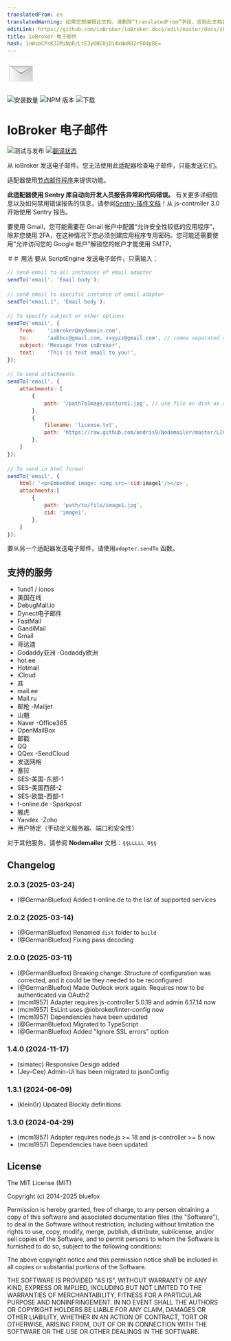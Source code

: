 ```yaml
---
translatedFrom: en
translatedWarning: 如果您想编辑此文档，请删除“translatedFrom”字段，否则此文档将再次自动翻译
editLink: https://github.com/ioBroker/ioBroker.docs/edit/master/docs/zh-cn/adapterref/iobroker.email/README.md
title: ioBroker 电子邮件
hash: 1nWsbCPsKJ2MiNpR/LrE3yONC8jDi4xNoRO2r8O4p8E=
---
```

![标识](../../../en/adapterref/iobroker.email/admin/email.png)

![安装数量](http://iobroker.live/badges/email-stable.svg)
![NPM 版本](http://img.shields.io/npm/v/iobroker.email.svg)
![下载](https://img.shields.io/npm/dm/iobroker.email.svg)

# IoBroker 电子邮件
![测试与发布](https://github.com/ioBroker/ioBroker.email/workflows/Test%20and%20Release/badge.svg) [![翻译状态](https://weblate.iobroker.net/widgets/adapters/-/email/svg-badge.svg)](https://weblate.iobroker.net/engage/adapters/?utm_source=widget)

从 ioBroker 发送电子邮件。您无法使用此适配器检查电子邮件，只能发送它们。

适配器使用[节点邮件程序](https://github.com/nodemailer/nodemailer)来提供功能。

**此适配器使用 Sentry 库自动向开发人员报告异常和代码错误。** 有关更多详细信息以及如何禁用错误报告的信息，请参阅[Sentry-插件文档](https://github.com/ioBroker/plugin-sentry#plugin-sentry)！从 js-controller 3.0 开始使用 Sentry 报告。

要使用 Gmail，您可能需要在 Gmail 帐户中配置“允许安全性较低的应用程序”，除非您使用 2FA，在这种情况下您必须创建应用程序专用密码。您可能还需要使用“允许访问您的 Google 帐户”解锁您的帐户才能使用 SMTP。

＃＃ 用法
要从 ScriptEngine 发送电子邮件，只需输入：

```js
// send email to all instances of email adapter
sendTo('email', 'Email body');

// send email to specific instance of email adapter
sendTo("email.1", 'Email body');

// To specify subject or other options
sendTo('email', {
    from:    'iobroker@mydomain.com',
    to:      'aabbcc@gmail.com, xxyyzz@gmail.com', // comma separated multiple recipients.
    subject: 'Message from ioBroker',
    text:    'This is test email to you!',
});

// To send attachments
sendTo('email', {
    attachments: [
        {
            path: '/pathToImage/picture1.jpg', // use file on disk as attachment
        },
        {
            filename: 'license.txt',
            path: 'https://raw.github.com/andris9/Nodemailer/master/LICENSE', // use URL as an attachment
        },
    ]
});

// To send in html format
sendTo('email', {
    html: '<p>Embedded image: <img src='cid:image1'/></p>',
    attachments:[
        {
            path: 'path/to/file/image1.jpg',
            cid: 'image1',
        },
    ]
});
```

要从另一个适配器发送电子邮件，请使用`adapter.sendTo` 函数。

## 支持的服务
- 1und1 / ionos
- 美国在线
- DebugMail.io
- Dynect电子邮件
- FastMail
- GandiMail
- Gmail
- 哥达迪
- Godaddy亚洲
-Godaddy欧洲
- hot.ee
- Hotmail
- iCloud
- 其
- mail.ee
- Mail.ru
- 邮枪
-Mailjet
- 山魈
- Naver
-Office365
- OpenMailBox
- 邮戳
- QQ
- QQex
-SendCloud
- 发送网格
- 塞拉
- SES-美国-东部-1
- SES-美国西部-2
- SES-欧盟-西部-1
- t-online.de
-Sparkpost
- 雅虎
- Yandex
-Zoho
- 用户特定（手动定义服务器、端口和安全性）

对于其他服务，请参阅 **Nodemailer** 文档：`§§LLLLL_0§§`

## Changelog
<!--
  Placeholder for the next version (at the beginning of the line):
  ### **WORK IN PROGRESS**
-->
### 2.0.3 (2025-03-24)
* (@GermanBluefox) Added t-online.de to the list of supported services

### 2.0.2 (2025-03-14)
* (@GermanBluefox) Renamed `dist` folder to `build`
* (@GermanBluefox) Fixing pass decoding

### 2.0.0 (2025-03-11)
* (@GermanBluefox) Breaking change: Structure of configuration was corrected, and it could be they needed to be reconfigured
* (@GermanBluefox) Made Outlook work again. Requires now to be authenticated via OAuth2
* (mcm1957) Adapter requires js-controller 5.0.19 and admin 6.17.14 now
* (mcm1957) EsLint uses @iobroker/linter-config now
* (mcm1957) Dependencies have been updated
* (@GermanBluefox) Migrated to TypeScript
* (@GermanBluefox) Added "Ignore SSL errors" option

### 1.4.0 (2024-11-17)
* (simatec) Responsive Design added
* (Jey-Cee) Admin-UI has been migrated to jsonConfig

### 1.3.1 (2024-06-09)
* (klein0r) Updated Blockly definitions

### 1.3.0 (2024-04-29)
* (mcm1957) Adapter requires node.js >= 18 and js-controller >= 5 now
* (mcm1957) Dependencies have been updated

## License

The MIT License (MIT)

Copyright (c) 2014-2025 bluefox

Permission is hereby granted, free of charge, to any person obtaining a copy
of this software and associated documentation files (the "Software"), to deal
in the Software without restriction, including without limitation the rights
to use, copy, modify, merge, publish, distribute, sublicense, and/or sell
copies of the Software, and to permit persons to whom the Software is
furnished to do so, subject to the following conditions:

The above copyright notice and this permission notice shall be included in
all copies or substantial portions of the Software.

THE SOFTWARE IS PROVIDED "AS IS", WITHOUT WARRANTY OF ANY KIND, EXPRESS OR
IMPLIED, INCLUDING BUT NOT LIMITED TO THE WARRANTIES OF MERCHANTABILITY,
FITNESS FOR A PARTICULAR PURPOSE AND NONINFRINGEMENT. IN NO EVENT SHALL THE
AUTHORS OR COPYRIGHT HOLDERS BE LIABLE FOR ANY CLAIM, DAMAGES OR OTHER
LIABILITY, WHETHER IN AN ACTION OF CONTRACT, TORT OR OTHERWISE, ARISING FROM,
OUT OF OR IN CONNECTION WITH THE SOFTWARE OR THE USE OR OTHER DEALINGS IN
THE SOFTWARE.